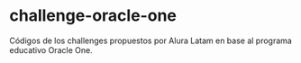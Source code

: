 # challenge-oracle-one
Códigos de los challenges propuestos por Alura Latam en base al programa educativo Oracle One. 
